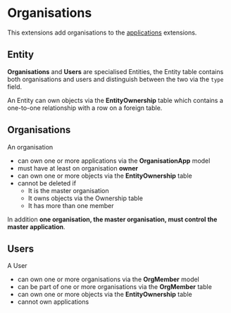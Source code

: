 # Organisations

This extensions add organisations to the [applications](../applications/readme.md)
extensions.

## Entity

**Organisations** and **Users** are specialised Entities, the Entity table
contains both organisations and users and distinguish between the two via
the ``type`` field.

An Entity can own objects via the **EntityOwnership** table which contains a one-to-one
relationship with a row on a foreign table.


## Organisations

An organisation

* can own one or more applications via the **OrganisationApp** model
* must have at least on organisation **owner**
* can own one or more objects via the **EntityOwnership** table
* cannot be deleted if
  * It is the master organisation
  * It owns objects via the Ownership table
  * It has more than one member

In addition **one organisation, the master organisation, must control the master application**.

## Users

A User

* can own one or more organisations via the **OrgMember** model
* can be part of one or more organisations via the **OrgMember** table
* can own one or more objects via the **EntityOwnership** table
* cannot own applications
